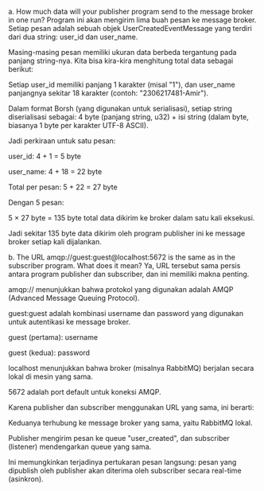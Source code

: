 a. How much data will your publisher program send to the message broker in one run?
Program ini akan mengirim lima buah pesan ke message broker. Setiap pesan adalah sebuah objek UserCreatedEventMessage yang terdiri dari dua string: user_id dan user_name.

Masing-masing pesan memiliki ukuran data berbeda tergantung pada panjang string-nya. Kita bisa kira-kira menghitung total data sebagai berikut:

Setiap user_id memiliki panjang 1 karakter (misal "1"), dan user_name panjangnya sekitar 18 karakter (contoh: "2306217481-Amir").

Dalam format Borsh (yang digunakan untuk serialisasi), setiap string diserialisasi sebagai:
4 byte (panjang string, u32) + isi string (dalam byte, biasanya 1 byte per karakter UTF-8 ASCII).

Jadi perkiraan untuk satu pesan:

user_id: 4 + 1 = 5 byte

user_name: 4 + 18 = 22 byte

Total per pesan: 5 + 22 = 27 byte

Dengan 5 pesan:

5 × 27 byte = 135 byte total data dikirim ke broker dalam satu kali eksekusi.

Jadi sekitar 135 byte data dikirim oleh program publisher ini ke message broker setiap kali dijalankan.

b. The URL amqp://guest:guest@localhost:5672 is the same as in the subscriber program. What does it mean?
Ya, URL tersebut sama persis antara program publisher dan subscriber, dan ini memiliki makna penting.

amqp:// menunjukkan bahwa protokol yang digunakan adalah AMQP (Advanced Message Queuing Protocol).

guest:guest adalah kombinasi username dan password yang digunakan untuk autentikasi ke message broker.

guest (pertama): username

guest (kedua): password

localhost menunjukkan bahwa broker (misalnya RabbitMQ) berjalan secara lokal di mesin yang sama.

5672 adalah port default untuk koneksi AMQP.

Karena publisher dan subscriber menggunakan URL yang sama, ini berarti:

Keduanya terhubung ke message broker yang sama, yaitu RabbitMQ lokal.

Publisher mengirim pesan ke queue "user_created", dan subscriber (listener) mendengarkan queue yang sama.

Ini memungkinkan terjadinya pertukaran pesan langsung: pesan yang dipublish oleh publisher akan diterima oleh subscriber secara real-time (asinkron).